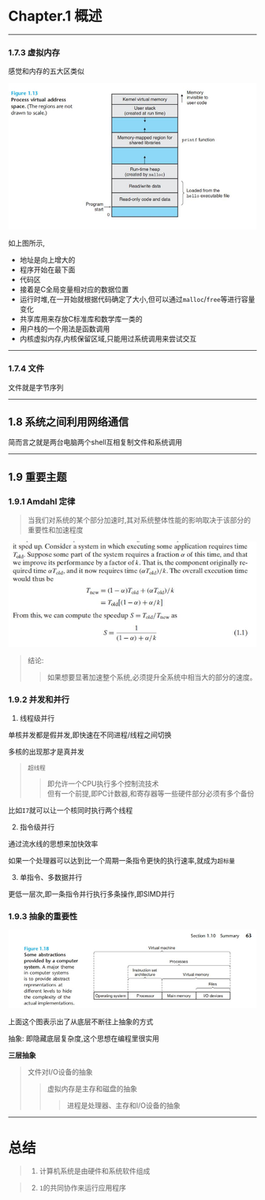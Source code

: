 # Chapter.1 概述

--------------
### 1.7.3 虚拟内存

感觉和内存的五大区类似

![](s1.jpg)


如上图所示,

- 地址是向上增大的
- 程序开始在最下面
- 代码区
- 接着是C全局变量相对应的数据位置
- 运行时堆,在一开始就根据代码确定了大小,但可以通过`malloc`/`free`等进行容量变化
- 共享库用来存放C标准库和数学库一类的
- 用户栈的一个用法是函数调用
- 内核虚拟内存,内核保留区域,只能用过系统调用来尝试交互


--------------

### 1.7.4 文件

文件就是字节序列

--------------

## 1.8 系统之间利用网络通信

简而言之就是两台电脑两个shell互相复制文件和系统调用

--------------

## 1.9 重要主题

### 1.9.1 Amdahl 定律

> 当我们对系统的某个部分加速时,其对系统整体性能的影响取决于该部分的重要性和加速程度

![](s2.jpg)

> 结论:  
>> 如果想要显著加速整个系统,必须提升全系统中相当大的部分的速度。

### 1.9.2 并发和并行

1. 线程级并行

单核并发都是假并发,即快速在不同进程/线程之间切换

多核的出现那才是真并发

> `超线程`
>> 即允许一个CPU执行多个控制流技术  
>> 但有一个前提,即PC计数器,和寄存器等一些硬件部分必须有多个备份

比如`I7`就可以让一个核同时执行两个线程

2. 指令级并行

通过流水线的思想来加快效率

如果一个处理器可以达到比一个周期一条指令更快的执行速率,就成为`超标量`

3. 单指令、多数据并行

更低一层次,即一条指令并行执行多条操作,即SIMD并行


### 1.9.3 抽象的重要性

![](s3.jpg)

上面这个图表示出了从底层不断往上抽象的方式

抽象: 即隐藏底层复杂度,这个思想在编程里很实用

**三层抽象**

> 文件对I/O设备的抽象
>> 虚拟内存是主存和磁盘的抽象
>>> 进程是处理器、主存和I/O设备的抽象



--------------

# 总结

> 1. 计算机系统是由硬件和系统软件组成

> 2. `1`的共同协作来运行应用程序